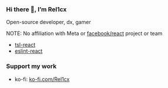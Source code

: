 ### Hi there 👋, I’m Rel1cx

Open-source developer, dx, gamer

NOTE: No affiliation with Meta or [facebook/react](https://github.com/facebook/react) project or team

- [tsl-react](https://github.com/react-analyzer/tsl-react)
- [eslint-react](https://github.com/Rel1cx/eslint-react)

### Support my work

- ko-fi: [ko-fi.com/Rel1cx](https://ko-fi.com/Rel1cx)
